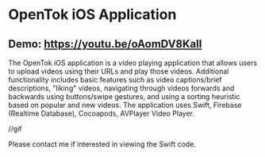 # OpenTok iOS Application
## Demo: https://youtu.be/oAomDV8KalI
The OpenTok iOS application is a video playing application that allows users to upload videos using their URLs and play those videos. Additional functionality includes basic features such as video captions/brief descriptions, "liking" videos, navigating through videos forwards and backwards using buttons/swipe gestures, and using a sorting heuristic based on popular and new videos. The application uses Swift, Firebase (Realtime Database), Cocoapods, AVPlayer Video Player.

//gif

Please contact me if interested in viewing the Swift code.
